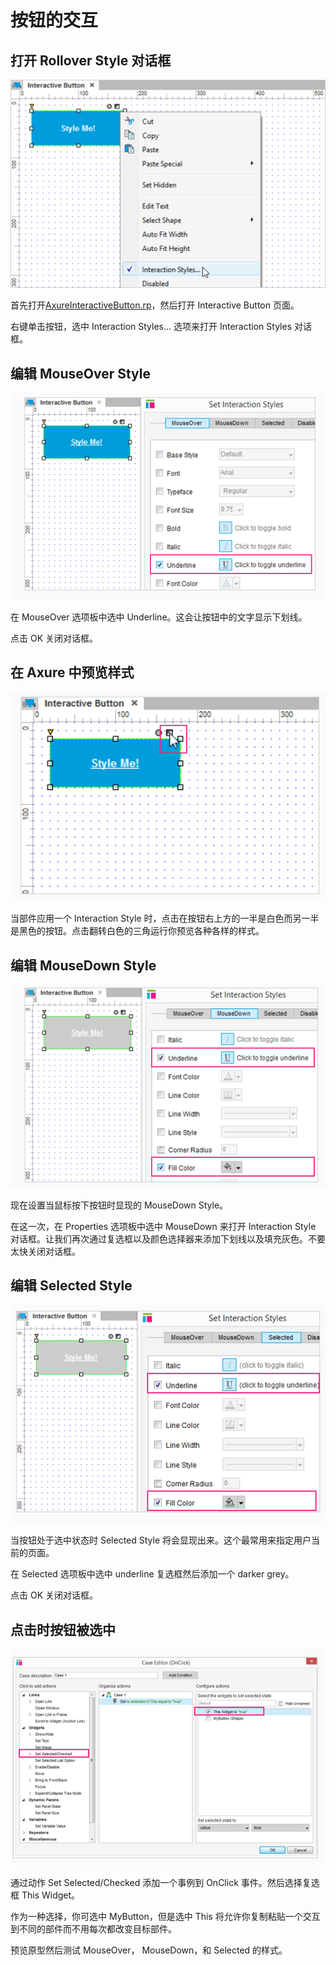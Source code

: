 # 按钮的交互

## 打开 Rollover Style 对话框

![image](images/interactivebutton1.png)

首先打开[AxureInteractiveButton.rp](downloads/AxureInteractiveButton.rp)，然后打开 Interactive Button 页面。
 
右键单击按钮，选中 Interaction Styles... 选项来打开 Interaction Styles 对话框。

## 编辑 MouseOver Style 

![image](images/interactivebutton2.png)

在 MouseOver 选项板中选中 Underline。这会让按钮中的文字显示下划线。

点击 OK 关闭对话框。 

## 在 Axure 中预览样式

![image](images/interactivebutton3.png)

当部件应用一个 Interaction Style 时，点击在按钮右上方的一半是白色而另一半是黑色的按钮。点击翻转白色的三角运行你预览各种各样的样式。

## 编辑 MouseDown Style

![image](images/interactivebutton4.png)

现在设置当鼠标按下按钮时显现的 MouseDown Style。
 
在这一次，在 Properties  选项板中选中 MouseDown 来打开 Interaction Style 对话框。让我们再次通过复选框以及颜色选择器来添加下划线以及填充灰色。不要太快关闭对话框。 

## 编辑 Selected Style

![image](images/interactivebutton5.png)

当按钮处于选中状态时 Selected Style 将会显现出来。这个最常用来指定用户当前的页面。
 
在 Selected 选项板中选中 underline 复选框然后添加一个 darker grey。

点击 OK 关闭对话框。

## 点击时按钮被选中

![image](images/interactivebutton6.png)

通过动作 Set Selected/Checked 添加一个事例到 OnClick 事件。然后选择复选框 This Widget。

作为一种选择，你可选中 MyButton，但是选中 This 将允许你复制粘贴一个交互到不同的部件而不用每次都改变目标部件。
 
预览原型然后测试 MouseOver， MouseDown，和 Selected 的样式。
